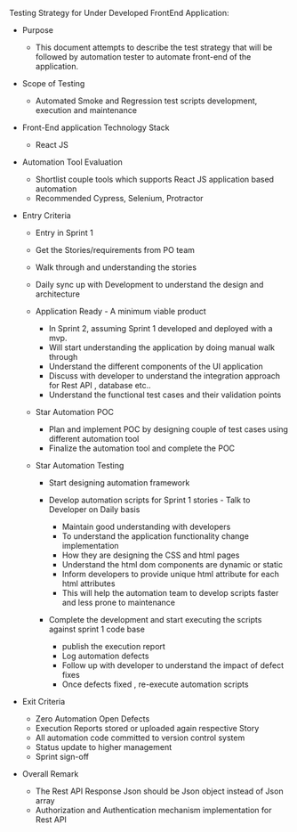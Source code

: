 Testing Strategy for Under Developed FrontEnd Application:

- Purpose 
	- This document attempts to describe the test strategy that will be followed by automation tester to automate front-end of the application. 

- Scope of Testing
	- Automated Smoke and Regression test scripts development, execution and maintenance

- Front-End application Technology Stack
	- React JS

- Automation Tool Evaluation
	- Shortlist couple tools which supports React JS application based automation
	- Recommended Cypress, Selenium, Protractor

- Entry Criteria

	- Entry in Sprint 1
	- Get the Stories/requirements from PO team
	- Walk through and understanding the stories
	- Daily sync up with Development to understand the design and architecture

	- Application Ready - A minimum viable product

		- In Sprint 2, assuming Sprint 1 developed and deployed with a mvp.
		- Will start understanding the application by doing manual walk through
		- Understand the different components of the UI application
		- Discuss with developer to understand the integration approach for Rest API , database etc..
		- Understand the functional test cases and their validation points

	- Star Automation POC

		- Plan and implement POC by designing couple of test cases using different automation tool
		- Finalize the automation tool and complete the POC

	- Star Automation Testing

		- Start designing automation framework

		- Develop automation scripts for Sprint 1 stories - Talk to Developer on Daily basis
			- Maintain good understanding with developers
			- To understand the application functionality change implementation
			- How they are designing the CSS and html pages
			- Understand the html dom components are dynamic or static
			- Inform developers to provide unique html attribute for each html attributes
			- This will help the automation team to develop scripts faster and less prone to maintenance

		- Complete the development and start executing the scripts against sprint 1 code base

			- publish the execution report
			- Log automation defects
			- Follow up with developer to understand the impact of defect fixes
			- Once defects fixed , re-execute automation scripts

- Exit Criteria

	- Zero Automation Open Defects
	- Execution Reports stored or uploaded again respective Story
	- All automation code committed to version control system
	- Status update to higher management
	- Sprint sign-off

- Overall Remark

	- The Rest API Response Json should be Json object instead of Json array
	- Authorization and Authentication mechanism implementation for Rest API
	  